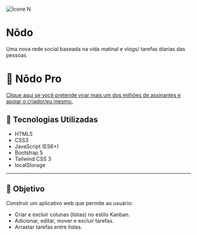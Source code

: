 ![Ícone N](n_logo.svg)

# Nōdo
Uma nova rede social baseada na vida matinal e vlogs/ tarefas diarias das pessoas

# 📝 Nōdo Pro

[Clique aqui se você pretende virar mais um dos milhões de assinantes e apoiar o criador/eu mesmo.](https://taskboard/Pro)

## 🚀 Tecnologias Utilizadas

- HTML5
- CSS3
- JavaScript (ES6+)
- Bootstrap 5
- Tailwind CSS 3
- localStorage

---

## 🎯 Objetivo

Construir um aplicativo web que permite ao usuário:

- Criar e excluir colunas (listas) no estilo Kanban.
- Adicionar, editar, mover e excluir tarefas.
- Arrastar tarefas entre listas.



